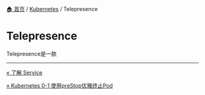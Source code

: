 [🏠 首页](../_index.md) / [Kubernetes](_index.md) / Telepresence

# Telepresence

Telepresence是一款

---
[« 了解 Service](service-understood.md)

[» Kubernetes 0-1 使用preStop优雅终止Pod](terminate-pod-gracefully.md)
